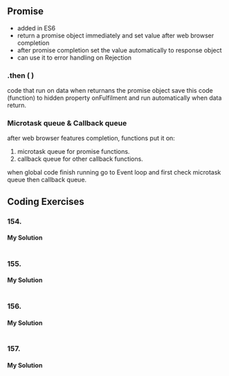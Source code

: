 ## Promise
- added in ES6
- return a promise object immediately and set value after web browser completion
- after promise completion set the value automatically to response object 
- can use it to error handling on Rejection

### .then ( )
code that run on data when returnans the promise object save this code (function) to hidden property onFulfilment and run automatically when data return.

### Microtask queue & Callback queue
after web browser features completion, functions put it on: 
1. microtask queue for promise functions. 
2. callback queue for other callback functions.
    
when global code finish running go to Event loop and first check microtask queue then callback queue.

## Coding Exercises
### 154.[]()
#### My Solution
```javascript
```
### 155.[]()
#### My Solution
```javascript
```
### 156.[]()
#### My Solution
```javascript
```
### 157.[]()
#### My Solution
```javascript
```


  
